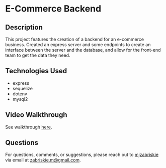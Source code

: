 # <div style="display: flex; flex-wrap: wrap; justify-content: space-between"><div>E-Commerce Backend</div><div></div></div>

## Description
This project features the creation of a backend for an e-commerce business. Created an express server and some endpoints to create an interface between the server and the database, and allow for the front-end team to get the data they need.

## Technologies Used
* express
* sequelize
* dotenv
* mysql2

## Video Walkthrough
See walkthrough [here](https://drive.google.com/file/d/1PSNxZgd-Bhe7gVUyi0PVHXP25fskRAZt/view).

## Questions
For questions, comments, or suggestions, please reach out to [mjzabriskie](https://github.com/mjzabriskie) via email at <a href="mailto:zabriskie.m@gmail.com">zabriskie.m@gmail.com</a>.
